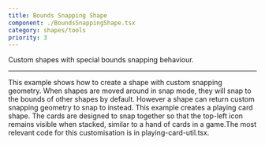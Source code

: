 ```yaml
---
title: Bounds Snapping Shape
component: ./BoundsSnappingShape.tsx
category: shapes/tools
priority: 3
---
```


Custom shapes with special bounds snapping behaviour.

---

This example shows how to create a shape with custom snapping geometry. When shapes are moved around in snap mode, they will snap to the bounds of other shapes by default. However a shape can return custom snapping geometry to snap to instead. This example creates a playing card shape. The cards are designed to snap together so that the top-left icon remains visible when stacked, similar to a hand of cards in a game.The most relevant code for this customisation is in playing-card-util.tsx.
